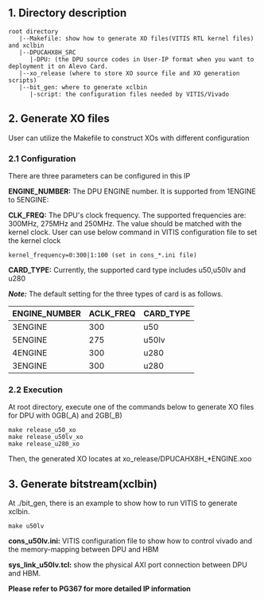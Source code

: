 ## 1. Directory description
```
root directory  
   |--Makefile: show how to generate XO files(VITIS RTL kernel files) and xclbin
   |--DPUCAHX8H_SRC
      |-DPU: (the DPU source codes in User-IP format when you want to deployment it on Alevo Card.
   |--xo_release (where to store XO source file and XO generation scripts)
   |--bit_gen: where to generate xclbin
      |-script: the configuration files needed by VITIS/Vivado
```

## 2. Generate XO files
   User can utilize the Makefile to construct XOs with different configuration
   
### 2.1 Configuration
   There are three parameters can be configured in this IP

   **ENGINE_NUMBER:** The DPU ENGINE number. It is supported from 1ENGINE to 5ENGINE:
   
   **CLK_FREQ:** The DPU's clock frequency. The supported frequencies are: 300MHz, 275MHz and 250MHz. The value should be matched with the kernel clock. User can use below command in VITIS configuration file to set the kernel clock
   ```
   kernel_frequency=0:300|1:100 (set in cons_*.ini file)
   ```
   
   **CARD_TYPE:**      Currently, the supported card type includes u50,u50lv and u280
   
   ***Note:*** The default setting for the three types of card is as follows.
   
   | ENGINE_NUMBER |  ACLK_FREQ  |  CARD_TYPE  | 
   |---------------|-------------|-------------|
   |   3ENGINE     |     300     |     u50     |
   |   5ENGINE     |     275     |     u50lv   |
   |   4ENGINE     |     300     |     u280    |
   |   3ENGINE     |     300     |     u280    |
                            
### 2.2 Execution
   At root directory, execute one of the commands below to generate XO files for DPU with 0GB(_A) and 2GB(_B)
   ```
   make release_u50_xo
   make release_u50lv_xo
   make release_u280_xo
   ```
        
   Then, the generated XO locates at xo_release/DPUCAHX8H_*ENGINE.xoo

## 3. Generate bitstream(xclbin)
   At ./bit_gen, there is an example to show how to run VITIS to generate xclbin.
   ```
   make u50lv
   ```
   **cons_u50lv.ini:** VITIS configuration file to show how to control vivado and the memory-mapping between DPU and HBM
   
   **sys_link_u50lv.tcl:** show the physical AXI port connection between DPU and HBM.

**Please refer to PG367 for more detailed IP information**
